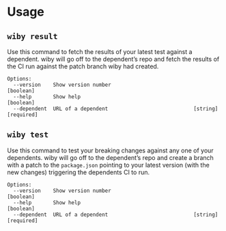 # Usage
  

## `wiby result`



Use this command to fetch the results of your latest test against a dependent.
wiby will go off to the dependent’s repo and fetch the results of the CI run
against the patch branch wiby had created.

```
Options:
  --version    Show version number                                     [boolean]
  --help       Show help                                               [boolean]
  --dependent  URL of a dependent                            [string] [required]
```


## `wiby test`



Use this command to test your breaking changes against any one of your
dependents. wiby will go off to the dependent’s repo and create a branch with a
patch to the  `package.json` pointing to your latest version (with the new
changes) triggering the dependents CI to run.

```
Options:
  --version    Show version number                                     [boolean]
  --help       Show help                                               [boolean]
  --dependent  URL of a dependent                            [string] [required]
```

